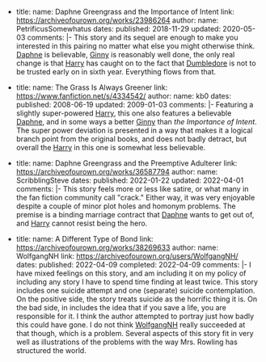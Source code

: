 - title:
    name: Daphne Greengrass and the Importance of Intent
    link: https://archiveofourown.org/works/23986264
  author:
    name: PetrificusSomewhatus
  dates:
    published: 2018-11-29
    updated: 2020-05-03
  comments: |-
    This story and its sequel are enough to make you interested in this pairing no matter what else you might otherwise think.  [Daphne] is believable, [Ginny] is reasonably well done, the only real change is that [Harry] has caught on to the fact that [Dumbledore] is not to be trusted early on in sixth year.  Everything flows from that.

    [Daphne]: /Harrypedia/people/Greengrass/Daphne/
    [Ginny]: /Harrypedia/people/Weasley/Ginevra_Molly/
    [Harry]: /Harrypedia/people/Potter/Harry_James/
    [Dumbledore]: /Harrypedia/people/Dumbledore/Albus_Percival_Wulfric_Brian/
- title:
    name: The Grass Is Always Greener
    link: https://www.fanfiction.net/s/4334542/
  author:
    name: kb0
  dates:
    published: 2008-06-19
    updated: 2009-01-03
  comments: |-
    Featuring a slightly super-powered [Harry], this one also features a believable [Daphne], and in some ways a better [Ginny] than _the Importance of Intent_.  The super power deviation is presented in a way that makes it a logical branch point from the original books, and does not badly detract, but overall the [Harry] in this one is somewhat less believable.

    [Daphne]: /Harrypedia/people/Greengrass/Daphne/
    [Harry]: /Harrypedia/people/Potter/Harry_James/
    [Ginny]: /Harrypedia/people/Weasley/Ginevra_Molly/
- title:
    name: Daphne Greengrass and the Preemptive Adulterer
    link: https://archiveofourown.org/works/36587794
  author:
    name: ScribblingSteve
  dates:
    published: 2022-01-22
    updated: 2022-04-01
  comments: |-
    This story feels more or less like satire, or what many in the fan fiction community call "crack."  Either way, it was very enjoyable despite a couple of minor plot holes and homonym problems.  The premise is a binding marriage contract that [Daphne] wants to get out of, and [Harry] cannot resist being the hero.

    [Daphne]: /Harrypedia/people/Greengrass/Daphne/
    [Harry]: /Harrypedia/people/Potter/Harry_James/
- title:
    name: A Different Type of Bond
    link: https://archiveofourown.org/works/38269633
  author:
    name: WolfgangNH
    link: https://archiveofourown.org/users/WolfgangNH/
  dates:
    published: 2022-04-09
    completed: 2022-04-09
  comments: |-
    I have mixed feelings on this story, and am including it on my policy of including any story I have to spend time finding at least twice.  This story includes one suicide attempt and one (separate) suicide contemplation.  On the positive side, the story treats suicide as the horrific thing it is.  On the bad side, in includes the idea that if you save a life, you are responsible for it.  I think the author attempted to portray just how badly this could have gone.  I do not think [WolfgangNH] really succeeded at that though, which is a problem.  Several aspects of this story fit in very well as illustrations of the problems with the way Mrs. Rowling has structured the world.

    [WolfgangNH]: https://archiveofourown.org/users/WolfgangNH/
